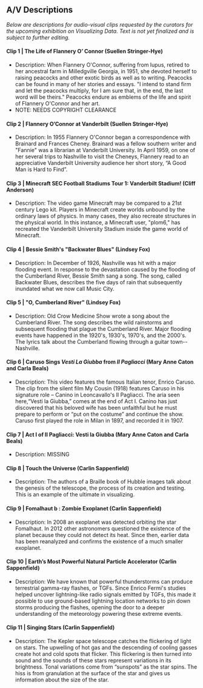 ## A/V Descriptions

_Below are descriptions for audio-visual clips requested by the curators for the upcoming exhibition on Visualizing Data. Text is not yet finalized and is subject to further editing._

#### Clip 1 | The Life of Flannery O’ Connor (Suellen Stringer-Hye)
* Description: When Flannery O'Connor, suffering from lupus, retired  to her ancestral farm in Milledgville Georgia, in 1951, she devoted herself to raising peacocks and other exotic birds as well as to writing. Peacocks can be found in many of her stories and essays.  "I intend to stand firm and let the peacocks multiply, for I am sure that, in the end, the last word will be theirs." Peacocks endure as emblems of the life and spirit of Flannery O'Connor and her art. 
* NOTE: NEEDS COPYRIGHT CLEARANCE

#### Clip 2 | Flannery O’Connor at Vanderbilt (Suellen Stringer-Hye)
* Description: In 1955 Flannery O'Connor began a correspondence with Brainard and Frances Cheney. Brainard was a fellow southern writer and "Fannie" was a librarian at Vanderbilt University. In April 1959, on one of her several trips to Nashville to visit the Cheneys, Flannery read to an appreciative Vanderbilt University audience her short story, “A Good Man is Hard to Find”. 

#### Clip 3 | Minecraft SEC Football Stadiums Tour 1: Vanderbilt Stadium! (Cliff Anderson)
* Description: The video game Minecraft may be compared to a 21st century Lego kit. Players in Minecraft create worlds unbound by the ordinary laws of physics. In many cases, they also recreate structures in the physical world. In this instance, a Minecraft user, "plom6," has recreated the Vanderbilt University Stadium inside the game world of Minecraft.

#### Clip 4 | Bessie Smith's "Backwater Blues" (Lindsey Fox)
* Description: In December of 1926, Nashville was hit with a major flooding event.  In response to the devastation caused by the flooding of the Cumberland River, Bessie Smith sang a song.  The song, called Backwater Blues, describes the five days of rain that subsequently inundated what we now call Music City.

#### Clip 5 | "O, Cumberland River" (Lindsey Fox)
* Description: Old Crow Medicine Show wrote a song about the Cumberland River.  The song describes the wild rainstorms and subsequent flooding that plague the Cumberland River.  Major flooding events have happened in the 1920's, 1930's, 1970's, and the 2000's.  The lyrics talk about the Cumberland flowing through a guitar town--Nashville.

#### Clip 6 | Caruso Sings _Vesti La Giubba_ from _Il Pagliacci_ (Mary Anne Caton and Carla Beals)
* Description: This video features the famous Italian tenor, Enrico Caruso. The clip from the silent film My Cousin (1918) features Caruso in his signature role – Canino in Leoncavallo's Il Pagliacci. The aria seen here,“Vesti la Giubba,” comes at the end of Act I. Canino has just discovered that his beloved wife has been unfaithful but he must prepare to perform or “put on the costume” and continue the show. Caruso first played the role in Milan in 1897, and recorded it in 1907. 

#### Clip 7 | Act I of Il Pagliacci: Vesti la Giubba (Mary Anne Caton and Carla Beals)
* Description: MISSING

#### Clip 8 | Touch the Universe (Carlin Sappenfield)
* Description: The authors of a Braille book of Hubble images talk about the genesis of the telescope, the process of its creation and testing. This is an example of the ultimate in visualizing.

#### Clip 9 | Fomalhaut b : Zombie Exoplanet (Carlin Sappenfield)
* Description: In 2008 an exoplanet was detected orbiting the star Fomalhaut.  In 2012 other astronomers questioned the existence of the planet because they could not detect its heat. Since then, earlier data has been reanalyzed and confirms the existence of a much smaller exoplanet.

#### Clip 10 | Earth’s Most Powerful Natural Particle Accelerator (Carlin Sappenfield)
* Description: We have known that powerful thunderstorms can produce terrestrial gamma-ray flashes, or TGFs. Since Enrico Fermi's studies helped uncover lightning-like radio signals emitted by TGFs, this made it possible to use ground-based lightning location networks to pin down storms producing the flashes, opening the door to a deeper understanding of the meteorology powering these extreme events.

#### Clip 11 | Singing Stars (Carlin Sappenfield)
* Description: The Kepler space telescope catches the flickering of light on stars. The upwelling of hot gas and the descending of cooling gasses create hot and cold spots that flicker.  This flickering is then turned into sound and the sounds of these stars represent variations in its brightness. Tonal variations come from “sunspots” as the star spins.  The hiss is from granulation at the surface of the star and gives us information about the size of the star.

